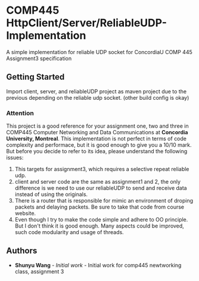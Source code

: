 # COMP445 HttpClient/Server/ReliableUDP-Implementation
A simple implementation for reliable UDP socket for ConcordiaU COMP 445 Assignment3 specification

## Getting Started

Import client, server, and reliableUDP project as maven project due to the previous depending on the reliable udp socket. (other build config is okay)
### Attention

This project is a good reference for your assignment one, two and three in COMP445 Computer Networking and Data Communications at **Concordia University, Montreal**. This implementation is not perfect in terms of code complexity and performace, but it is good enough to give you a 10/10 mark. But before you decide to refer to its idea, please understand the following issues:

1. This targets for assignment3, which requires a selective repeat reliable udp.
2. client and server code are the same as assignment1 and 2, the only difference is we need to use our reliableUDP to send and receive data instead of using the originals.
3. There is a router that is responsible for mimic an environment of droping packets and delaying packets. Be sure to take that code from course website. 
4. Even though I try to make the code simple and adhere to OO principle. But I don't think it is good enough. Many aspects could be improved, such code modularity and usage of threads.

## Authors

* **Shunyu Wang** - *Initial work* - Initial work for comp445 newtworking class, assignment 3

